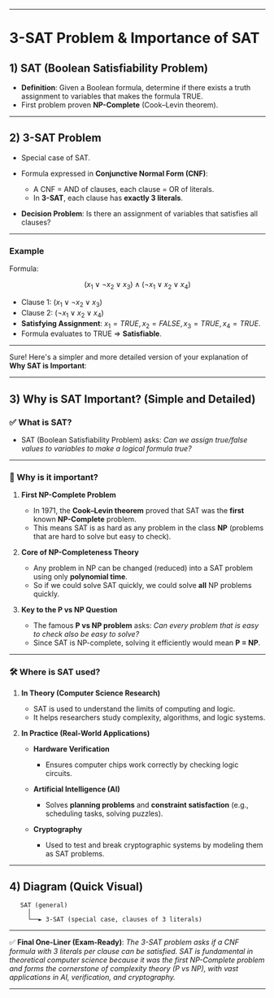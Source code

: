 
---

# 3-SAT Problem & Importance of SAT

## 1) **SAT (Boolean Satisfiability Problem)**

* **Definition**: Given a Boolean formula, determine if there exists a truth assignment to variables that makes the formula TRUE.
* First problem proven **NP-Complete** (Cook–Levin theorem).

---

## 2) **3-SAT Problem**

* Special case of SAT.
* Formula expressed in **Conjunctive Normal Form (CNF)**:

  * A CNF = AND of clauses, each clause = OR of literals.
  * In **3-SAT**, each clause has **exactly 3 literals**.
* **Decision Problem**: Is there an assignment of variables that satisfies all clauses?

---

### Example

Formula:

$$
(x_1 \lor \lnot x_2 \lor x_3) \land (\lnot x_1 \lor x_2 \lor x_4)
$$

* Clause 1: $(x_1 \lor \lnot x_2 \lor x_3)$
* Clause 2: $(\lnot x_1 \lor x_2 \lor x_4)$
* **Satisfying Assignment**: $x_1 = TRUE, x_2 = FALSE, x_3 = TRUE, x_4 = TRUE$.
* Formula evaluates to TRUE ⇒ **Satisfiable**.

---

Sure! Here's a simpler and more detailed version of your explanation of **Why SAT is Important**:

---

## 3) **Why is SAT Important?** (Simple and Detailed)

### ✅ What is SAT?

* SAT (Boolean Satisfiability Problem) asks:
  *Can we assign true/false values to variables to make a logical formula true?*

---

### 🧠 Why is it important?

1. **First NP-Complete Problem**

   * In 1971, the **Cook–Levin theorem** proved that SAT was the **first** known **NP-Complete** problem.
   * This means SAT is as hard as any problem in the class **NP** (problems that are hard to solve but easy to check).

2. **Core of NP-Completeness Theory**

   * Any problem in NP can be changed (reduced) into a SAT problem using only **polynomial time**.
   * So if we could solve SAT quickly, we could solve **all** NP problems quickly.

3. **Key to the P vs NP Question**

   * The famous **P vs NP problem** asks: *Can every problem that is easy to check also be easy to solve?*
   * Since SAT is NP-complete, solving it efficiently would mean **P = NP**.

---

### 🛠️ Where is SAT used?

1. **In Theory (Computer Science Research)**

   * SAT is used to understand the limits of computing and logic.
   * It helps researchers study complexity, algorithms, and logic systems.

2. **In Practice (Real-World Applications)**

   * **Hardware Verification**

     * Ensures computer chips work correctly by checking logic circuits.

   * **Artificial Intelligence (AI)**

     * Solves **planning problems** and **constraint satisfaction** (e.g., scheduling tasks, solving puzzles).

   * **Cryptography**

     * Used to test and break cryptographic systems by modeling them as SAT problems.


---

## 4) **Diagram (Quick Visual)**

```
   SAT (general) 
     │
     └──► 3-SAT (special case, clauses of 3 literals)
```

---

✅ **Final One-Liner (Exam-Ready)**:
*The 3-SAT problem asks if a CNF formula with 3 literals per clause can be satisfied. SAT is fundamental in theoretical computer science because it was the first NP-Complete problem and forms the cornerstone of complexity theory (P vs NP), with vast applications in AI, verification, and cryptography.*

---
